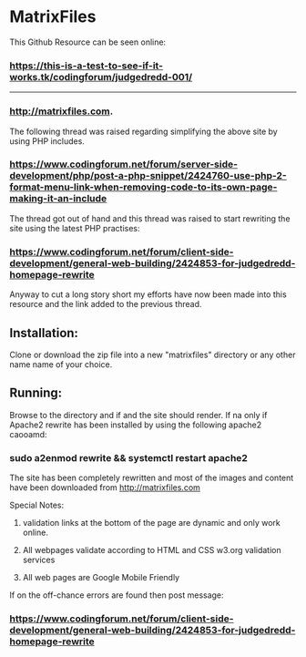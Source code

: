 # MatrixFiles

This Github Resource can be seen online:

### https://this-is-a-test-to-see-if-it-works.tk/codingforum/judgedredd-001/

<hr>

### http://matrixfiles.com. 

The following thread was raised regarding simplifying the above site by using PHP includes.

### https://www.codingforum.net/forum/server-side-development/php/post-a-php-snippet/2424760-use-php-2-format-menu-link-when-removing-code-to-its-own-page-making-it-an-include

The thread got out of hand and this thread was raised to start rewriting the site using the latest PHP practises:

### https://www.codingforum.net/forum/client-side-development/general-web-building/2424853-for-judgedredd-homepage-rewrite

Anyway to cut a long story short my efforts have now been made into this resource and the link added to the previous thread.


## Installation:
Clone or download the zip file into a new "matrixfiles" directory or any other name name of your choice. 

## Running:
Browse to the directory and if and the site should render. If na only if Apache2 rewrite has been installed by using the following apache2 caooamd:

### sudo a2enmod rewrite && systemctl restart apache2


The site has been completely rewritten and most of the images and content have been downloaded from http://matrixfiles.com

Special Notes:

1. validation links at the bottom of the page are dynamic and only work online.

2. All webpages validate according to HTML and CSS w3.org validation services

3. All web pages are Google Mobile Friendly

If on the off-chance errors are found then post message:

### https://www.codingforum.net/forum/client-side-development/general-web-building/2424853-for-judgedredd-homepage-rewrite


